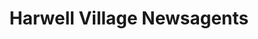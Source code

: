 ---
title: "Harwell Village Newsagents"
url: /harwell/harwell-village-newsagents/
shop: convenience
---